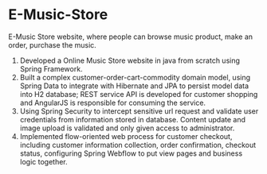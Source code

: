 # E-Music-Store
E-Music Store website, where people can browse music product, make an order, purchase the music.

1. Developed a Online Music Store website in java from scratch using Spring Framework.
2. Built a complex customer-order-cart-commodity domain model, using Spring Data to integrate with Hibernate and JPA to persist model data into H2 database; REST service API is developed for customer shopping and AngularJS is responsible for consuming the service.
3. Using Spring Security to intercept sensitive url request and validate user credentials from information stored in database. Content update and image upload is validated and only given access to administrator.
4. Implemented flow-oriented web process for customer checkout, including customer information collection, order confirmation, checkout status, configuring Spring Webflow to put view pages and business logic together.

